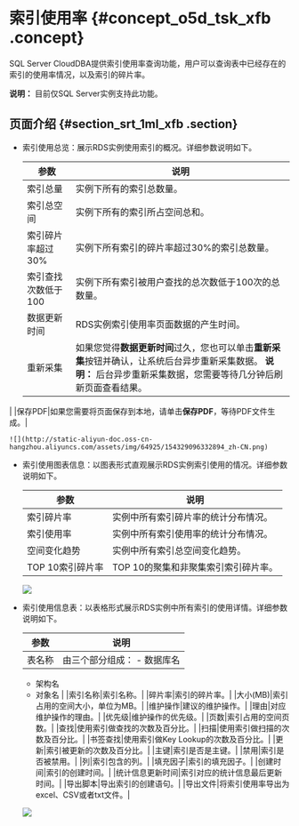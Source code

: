 # 索引使用率 {#concept_o5d_tsk_xfb .concept}

SQL Server CloudDBA提供索引使用率查询功能，用户可以查询表中已经存在的索引的使用率情况，以及索引的碎片率。

**说明：** 目前仅SQL Server实例支持此功能。

## 页面介绍 {#section_srt_1ml_xfb .section}

-   索引使用总览：展示RDS实例使用索引的概况。详细参数说明如下。

    |参数|说明|
    |--|--|
    |索引总量|实例下所有的索引总数量。|
    |索引总空间|实例下所有的索引所占空间总和。|
    |索引碎片率超过30%|实例下所有索引的碎片率超过30%的索引总数量。|
    |索引查找次数低于100|实例下所有索引被用户查找的总次数低于100次的总数量。|
    |数据更新时间|RDS实例索引使用率页面数据的产生时间。|
    |重新采集|如果您觉得**数据更新时间**过久，您也可以单击**重新采集**按钮并确认，让系统后台异步重新采集数据。 **说明：** 后台异步重新采集数据，您需要等待几分钟后刷新页面查看结果。

|
    |保存PDF|如果您需要将页面保存到本地，请单击**保存PDF**，等待PDF文件生成。|

    ![](http://static-aliyun-doc.oss-cn-hangzhou.aliyuncs.com/assets/img/64925/154329096332894_zh-CN.png)

-   索引使用图表信息：以图表形式直观展示RDS实例索引使用的情况。详细参数说明如下。

    |参数|说明|
    |--|--|
    |索引碎片率|实例中所有索引碎片率的统计分布情况。|
    |索引使用率|实例中所有索引使用率的统计分布情况。|
    |空间变化趋势|实例中所有索引总空间变化趋势。|
    |TOP 10索引碎片率|TOP 10的聚集和非聚集索引索引碎片率。|

    ![](http://static-aliyun-doc.oss-cn-hangzhou.aliyuncs.com/assets/img/64925/154329096332895_zh-CN.png)

-   索引使用信息表：以表格形式展示RDS实例中所有索引的使用详情。详细参数说明如下。

    |参数|说明|
    |--|--|
    |表名称|由三个部分组成：    -   数据库名
    -   架构名
    -   对象名
|
    |索引名称|索引名称。|
    |碎片率|索引的碎片率。|
    |大小\(MB\)|索引占用的空间大小，单位为MB。|
    |维护操作|建议的维护操作。|
    |理由|对应维护操作的理由。|
    |优先级|维护操作的优先级。|
    |页数|索引占用的空间页数。|
    |查找|使用索引做查找的次数及百分比。|
    |扫描|使用索引做扫描的次数及百分比。|
    |书签查找|使用索引做Key Lookup的次数及百分比。|
    |更新|索引被更新的次数及百分比。|
    |主键|索引是否是主键。|
    |禁用|索引是否被禁用。|
    |列|索引包含的列。|
    |填充因子|索引的填充因子。|
    |创建时间|索引的创建时间。|
    |统计信息更新时间|索引对应的统计信息最后更新时间。|
    |导出脚本|导出索引的创建语句。|
    |导出文件|将索引使用率导出为excel、CSV或者txt文件。|

    ![](http://static-aliyun-doc.oss-cn-hangzhou.aliyuncs.com/assets/img/64925/154329096332968_zh-CN.png)


